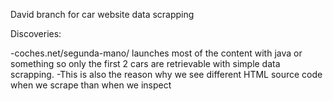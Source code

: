 David branch for car website data scrapping

Discoveries:

-coches.net/segunda-mano/ launches most of the content with java or something so only the first 2 cars are retrievable with simple data scrapping.
-This is also the reason why we see different HTML source code when we scrape than when we inspect